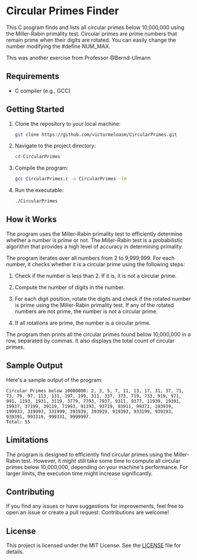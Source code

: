 # Circular Primes Finder

This C program finds and lists all circular primes below 10,000,000 using the Miller-Rabin primality test. Circular primes are prime numbers that remain prime when their digits are rotated. You can easily change the number modifying the #define NUM_MAX. 

This was another exercise from Professor @Bernd-Ulmann

## Requirements

- C compiler (e.g., GCC)

## Getting Started

1. Clone the repository to your local machine:

   ```bash
   git clone https://github.com/victormeloasm/CircularPrimes.git
   ```

2. Navigate to the project directory:

   ```bash
   cd CircularPrimes
   ```

3. Compile the program:

   ```bash
   gcc CircularPrimes.c -o CircularPrimes -lm
   ```

4. Run the executable:

   ```bash
   ./CircularPrimes
   ```

## How it Works

The program uses the Miller-Rabin primality test to efficiently determine whether a number is prime or not. The Miller-Rabin test is a probabilistic algorithm that provides a high level of accuracy in determining primality.

The program iterates over all numbers from 2 to 9,999,999. For each number, it checks whether it is a circular prime using the following steps:

1. Check if the number is less than 2. If it is, it is not a circular prime.

2. Compute the number of digits in the number.

3. For each digit position, rotate the digits and check if the rotated number is prime using the Miller-Rabin primality test. If any of the rotated numbers are not prime, the number is not a circular prime.

4. If all rotations are prime, the number is a circular prime.

The program then prints all the circular primes found below 10,000,000 in a row, separated by commas. It also displays the total count of circular primes.

## Sample Output

Here's a sample output of the program:

```
Circular Primes below 10000000: 2, 3, 5, 7, 11, 13, 17, 31, 37, 71, 73, 79, 97, 113, 131, 197, 199, 311, 337, 373, 719, 733, 919, 971, 991, 1193, 1931, 3119, 3779, 7793, 7937, 9311, 9377, 11939, 19391, 19937, 37199, 39119, 71993, 91193, 93719, 93911, 99371, 193939, 199933, 319993, 331999, 391939, 393919, 919393, 933199, 939193, 939391, 993319, 999331, 9999997.
Total: 55
```

## Limitations

The program is designed to efficiently find circular primes using the Miller-Rabin test. However, it might still take some time to compute all circular primes below 10,000,000, depending on your machine's performance. For larger limits, the execution time might increase significantly.

## Contributing

If you find any issues or have suggestions for improvements, feel free to open an issue or create a pull request. Contributions are welcome!

## License

This project is licensed under the MIT License. See the [LICENSE](LICENSE) file for details.
```

